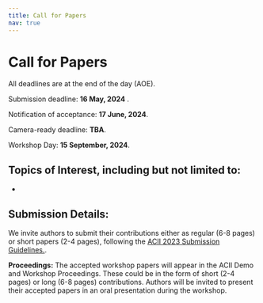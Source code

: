 ```yaml
---
title: Call for Papers
nav: true
---
```


# Call for Papers

All deadlines are at the end of the day (AOE).

Submission deadline: **16 May, 2024** .
 
Notification of acceptance:  **17 June, 2024**.
 
Camera-ready deadline: **TBA**.
 
Workshop Day: **15 September, 2024**.

<!-- **_A full call for papers will be forthcoming shortly._** -->

## Topics of Interest, including but not limited to:

* 

## Submission Details:

We invite authors to submit their contributions either as regular (6-8 pages) or short papers (2-4 pages), following the [ACII 2023 Submission Guidelines.](https://acii-conf.net/2023/wp-content/uploads/2024/03/2024-ACII-Submission-Guidelines.pdf). 
<!-- All papers are to be submitted via the [EasyChair submission system](https://easychair.org/conferences/submissions?a=30547390) and will be peer-reviewed in a **double-blind** fashion.  -->

**Proceedings:** The accepted workshop papers will appear in the ACII Demo and Workshop Proceedings. These could be in the form of short (2-4 pages) or long (6-8 pages) contributions. Authors will be invited to present their accepted papers in an oral presentation during the workshop.
<!-- Papers that do not meet the acceptance threshold, will be invited for poster presentations (papers not to be included in the proceedings). -->

<!-- **Poster Session:** Researchers are further invited to submit their preliminary or work-in-progress contributions as a 1-page extended abstract for poster presentation. The authors will receive a notification of acceptance after a light review that only examines fit and factual correctness, but they will receive feedback from the audience during the workshop. These 1-page extended abstracts will not appear in the workshop proceedings. -->


